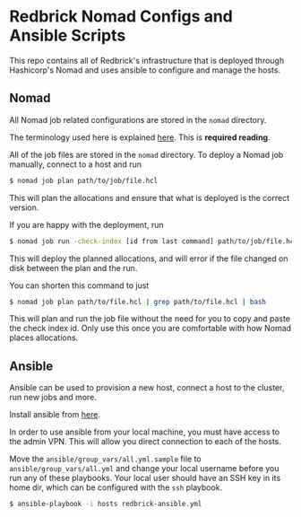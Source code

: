 # Redbrick Nomad Configs and Ansible Scripts

This repo contains all of Redbrick's infrastructure that is deployed through Hashicorp's Nomad and uses ansible to configure and manage the hosts.

## Nomad

All Nomad job related configurations are stored in the `nomad` directory.

The terminology used here is explained [here](https://developer.hashicorp.com/nomad/tutorials/get-started/get-started-vocab). This is **required reading**.

All of the job files are stored in the `nomad` directory. To deploy a Nomad job manually, connect to a host and run

```bash
$ nomad job plan path/to/job/file.hcl
```

This will plan the allocations and ensure that what is deployed is the correct version.

If you are happy with the deployment, run

```bash
$ nomad job run -check-index [id from last command] path/to/job/file.hcl
```

This will deploy the planned allocations, and will error if the file changed on disk between the plan and the run.

You can shorten this command to just

```bash
$ nomad job plan path/to/file.hcl | grep path/to/file.hcl | bash
```

This will plan and run the job file without the need for you to copy and paste the check index id. Only use this once you are comfortable with how Nomad places allocations.

## Ansible

Ansible can be used to provision a new host, connect a host to the cluster, run new jobs and more.

Install ansible from [here](https://docs.ansible.com/ansible/latest/installation_guide/intro_installation.html).

In order to use ansible from your local machine, you must have access to the admin VPN. This will allow you direct connection to each of the hosts.

Move the `ansible/group_vars/all.yml.sample` file to `ansible/group_vars/all.yml` and change your local username before you run any of these playbooks. Your local user should have an SSH key in its home dir, which can be configured with the `ssh` playbook.

```bash
$ ansible-playbook -i hosts redbrick-ansible.yml 
```
